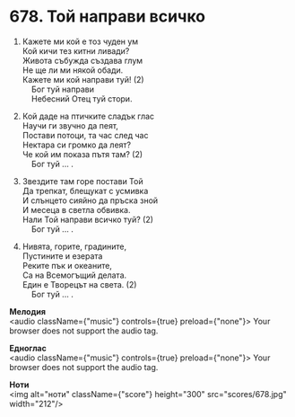 # 678. Той направи всичко  

1. Кажете ми кой е тоз чуден ум  
Кой кичи тез китни ливади?  
Живота събужда създава глум  
Не ще ли ми някой обади.  
Кажете ми кой направи туй! (2)  
    Бог туй направи  
    Небесний Отец туй стори.  

2. Кой даде на птичките сладък глас  
Научи ги звучно да пеят,  
Постави потоци, та час след час  
Нектара си громко да леят?  
Че кой им показа пътя там? (2)  
    Бог туй ... .  

3. Звездите там горе постави Той  
Да трепкат, блещукат с усмивка  
И слънцето сияйно да пръска зной  
И месеца в светла обвивка.  
Нали Той направи всичко туй? (2)  
    Бог туй ... .  

4. Нивята, горите, градините,  
Пустините и езерата  
Реките пък и океаните,  
Са на Всемогъщий делата.  
Един е Творецът на света. (2)  
    Бог туй ... .  

__Мелодия__  
<audio className={"music"} controls={true} preload={"none"}><source src="mp3/678.mp3" type="audio/mpeg"/>
Your browser does not support the audio tag.
</audio>  

__Едноглас__  
<audio className={"music"} controls={true} preload={"none"}><source src="transp/678.mp3" type="audio/mpeg"/>
Your browser does not support the audio tag.
</audio>  

__Ноти__  
<img alt="ноти" className={"score"} height="300" src="scores/678.jpg" width="212"/>
